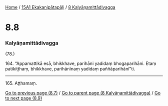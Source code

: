 
[Home](/) / [15A1 Ekakanipātapāḷi](../../15A1.md) / [8 Kalyāṇamittādivagga](../8.md)

# 8.8

### Kalyāṇamittādivagga

(78.)

164\. “Appamattikā esā, bhikkhave, parihāni yadidaṃ bhogaparihāni. Etaṃ patikiṭṭhaṃ, bhikkhave, parihānīnaṃ yadidaṃ paññāparihānī”ti.

---

165\. Aṭṭhamaṃ.



[Go to previous page (8.7)](8.7.md) / [Go to parent page (8 Kalyāṇamittādivagga)](../8.md) / [Go to next page (8.9)](8.9.md)


